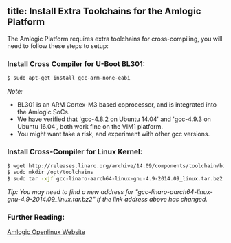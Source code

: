 title: Install Extra Toolchains for the Amlogic Platform
---

The Amlogic Platform requires extra toolchains for cross-compiling, you will need to follow these steps to setup:

### Install Cross Compiler for U-Boot BL301:
```sh
$ sudo apt-get install gcc-arm-none-eabi
```

*Note:*
* BL301 is an ARM Cortex-M3 based coprocessor, and is integrated into the Amlogic SoCs.
* We have verified that 'gcc-4.8.2 on Ubuntu 14.04' and 'gcc-4.9.3 on Ubuntu 16.04', both work fine on the VIM1 platform.
* You might want take a risk, and experiment with other gcc versions.

### Install Cross-Compiler for Linux Kernel:
```sh
$ wget http://releases.linaro.org/archive/14.09/components/toolchain/binaries/gcc-linaro-aarch64-linux-gnu-4.9-2014.09_linux.tar.bz2
$ sudo mkdir /opt/toolchains
$ sudo tar -xjf gcc-linaro-aarch64-linux-gnu-4.9-2014.09_linux.tar.bz2 -C /opt/toolchains
```

*Tip: You may need to find a new address for "gcc-linaro-aarch64-linux-gnu-4.9-2014.09_linux.tar.bz2" if the link address above has changed.*

### Further Reading:
[Amlogic Openlinux Website](http://openlinux.amlogic.com/)
